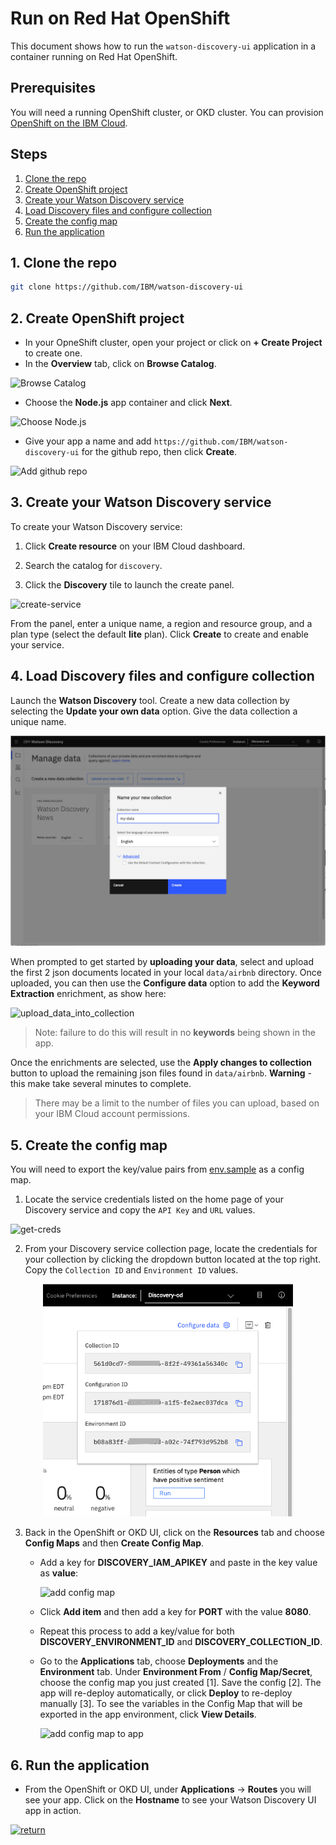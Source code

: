 # Run on Red Hat OpenShift

This document shows how to run the `watson-discovery-ui` application in a container running on Red Hat OpenShift.

## Prerequisites

You will need a running OpenShift cluster, or OKD cluster. You can provision [OpenShift on the IBM Cloud](https://cloud.ibm.com/kubernetes/catalog/openshiftcluster).

## Steps

1. [Clone the repo](#1-clone-the-repo)
1. [Create OpenShift project](#2-create-openshift-project)
1. [Create your Watson Discovery service](#3-create-your-watson-discovery-service)
1. [Load Discovery files and configure collection](#4-load-discovery-files-and-configure-collection)
1. [Create the config map](#5-create-the-config-map)
1. [Run the application](#6-run-the-application)

## 1. Clone the repo

```bash
git clone https://github.com/IBM/watson-discovery-ui
```

## 2. Create OpenShift project

* In your OpneShift cluster, open your project or click on **+ Create Project** to create one.
* In the **Overview** tab, click on **Browse Catalog**.

![Browse Catalog](https://raw.githubusercontent.com/IBM/pattern-utils/master/openshift/openshift-browse-catalog.png)

* Choose the **Node.js** app container and click **Next**.

![Choose Node.js](https://raw.githubusercontent.com/IBM/pattern-utils/master/openshift/openshift-choose-nodejs.png)

* Give your app a name and add `https://github.com/IBM/watson-discovery-ui` for the github repo, then click **Create**.

![Add github repo](https://raw.githubusercontent.com/IBM/pattern-utils/master/openshift/openshift-add-github-repo.png)

## 3. Create your Watson Discovery service

To create your Watson Discovery service:

  1. Click **Create resource** on your IBM Cloud dashboard.

  2. Search the catalog for `discovery`.

  3. Click the **Discovery** tile to launch the create panel.

![create-service](https://raw.githubusercontent.com/IBM/pattern-utils/master/watson-discovery/discover-service-create.png)

From the panel, enter a unique name, a region and resource group, and a plan type (select the default **lite** plan). Click **Create** to create and enable your service.

## 4. Load Discovery files and configure collection

Launch the **Watson Discovery** tool. Create a new data collection by selecting the **Update your own data** option. Give the data collection a unique name.

![create-collection](images/create-collection.png)

When prompted to get started by **uploading your data**, select and upload the first 2 json documents located in your local `data/airbnb` directory. Once uploaded, you can then use the **Configure data** option to add the **Keyword Extraction** enrichment, as show here:

![upload_data_into_collection](images/add-keyword-enrichment.gif)

> Note: failure to do this will result in no **keywords** being shown in the app.

Once the enrichments are selected, use the **Apply changes to collection** button to upload the remaining json files found in `data/airbnb`. **Warning** - this make take several minutes to complete.

> There may be a limit to the number of files you can upload, based on your IBM Cloud account permissions.

## 5. Create the config map

You will need to export the key/value pairs from [env.sample](../../env.sample) as a config map.

1. Locate the service credentials listed on the home page of your Discovery service and copy the `API Key` and `URL` values.

![get-creds](https://raw.githubusercontent.com/IBM/pattern-utils/master/watson-discovery/get-creds.png)

2. From your Discovery service collection page, locate the credentials for your collection by clicking the dropdown button located at the top right. Copy the `Collection ID` and `Environment ID` values.

<p align="center">
  <img width="400" src="images/get-creds.png">
</p>

3. Back in the OpenShift or OKD UI, click on the **Resources** tab and choose **Config Maps** and then **Create Config Map**.

    * Add a key for **DISCOVERY_IAM_APIKEY** and paste in the key value as **value**:

      ![add config map](https://raw.githubusercontent.com/IBM/pattern-utils/master/openshift/openshift-generic-config-map.png)

    * Click **Add item** and then add a key for **PORT** with the value **8080**.

    * Repeat this process to add a key/value for both **DISCOVERY_ENVIRONMENT_ID** and **DISCOVERY_COLLECTION_ID**.

    * Go to the **Applications** tab, choose **Deployments** and the **Environment** tab. Under **Environment From** / **Config Map/Secret**, choose the config map you just created [1]. Save the config [2]. The app will re-deploy automatically, or click **Deploy** to re-deploy manually [3]. To see the variables in the Config Map that will be exported in the app environment, click **View Details**.

      ![add config map to app](https://raw.githubusercontent.com/IBM/pattern-utils/master/openshift/openshift-add-config-map-to-app.png)

## 6. Run the application

* From the OpenShift or OKD UI, under **Applications** -> **Routes** you will see your app. Click on the **Hostname** to see your Watson Discovery UI app in action.

[![return](https://raw.githubusercontent.com/IBM/pattern-utils/master/deploy-buttons/return.png)](https://github.com/IBM/watson-discovery-ui#deployment-options)
